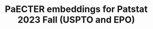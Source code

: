 ---
citation: '@data{3.BGRPMI_2024,

  author = {Ghosh, Mainak and Erhardt, Sebastian and Rose, Michael and Buunk, Erik
  and Harhoff, Dietmar},

  publisher = {Edmond},

  title = {{PaECTER embeddings for Patstat 2023 Fall (USPTO and EPO)}},

  year = {2024},

  version = {V1},

  doi = {10.17617/3.BGRPMI},

  url = {https://doi.org/10.17617/3.BGRPMI}

  }'
contributors:
- Mainak Ghosh
- Sebastian Erhardt
- Michael Rose
- Erik Buunk
- Dietmar Harhoff
cost: none
description: PaECTER embeddings at the Patstat family level (using one representative
  family member) based on Patstat Fall 2023
documentation: https://edmond.mpg.de/dataset.xhtml?persistentId=doi%3A10.17617%2F3.BGRPMI
last_edit: Wed, 18 Dec 2024 12:43:16 GMT
location: https://edmond.mpg.de/dataset.xhtml?persistentId=doi%3A10.17617%2F3.BGRPMI
maintained_by: erik.buunk@ip.mpg.de
open_access: 'TRUE'
shortname: paecter
size: 24.4GB + 57.7GB
tags:
- patents
- embeddings
- PaECTER
timeframe: until 2023-10
title: PaECTER embeddings for Patstat 2023 Fall (USPTO and EPO)
uuid: 7272858a-dcf6-4ac7-bf64-3d2d46f23043
---